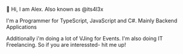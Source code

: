👋 Hi, I am Alex. Also known as @its4l3x

I'm a Programmer for TypeScript, JavaScript and C#. Mainly Backend Applications

Additionally i'm doing a lot of VJing for Events.
I'm also doing IT Freelancing. So if you are interessted- hit me up!


